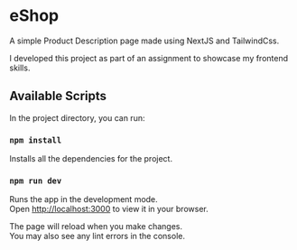# eShop

A simple Product Description page made using NextJS and TailwindCss.

I developed this project as part of an assignment to showcase my frontend skills.

## Available Scripts

In the project directory, you can run:

### `npm install`

Installs all the dependencies for the project.

### `npm run dev`

Runs the app in the development mode.\
Open [http://localhost:3000](http://localhost:3000) to view it in your browser.

The page will reload when you make changes.\
You may also see any lint errors in the console.

